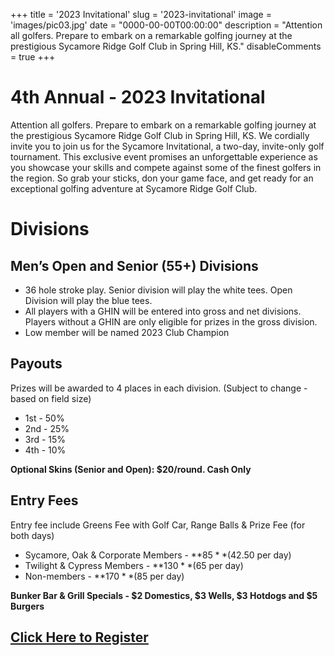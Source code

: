+++
title = '2023 Invitational'
slug = '2023-invitational'
image = 'images/pic03.jpg'
date = "0000-00-00T00:00:00"
description = "Attention all golfers. Prepare to embark on a remarkable golfing journey at the prestigious Sycamore Ridge Golf Club in Spring Hill, KS."
disableComments = true
+++



# 4th Annual - 2023 Invitational

Attention all golfers. Prepare to embark on a remarkable golfing journey at the prestigious Sycamore Ridge Golf Club in Spring Hill, KS. We cordially invite you to join us for the Sycamore Invitational, a two-day, invite-only golf tournament. This exclusive event promises an unforgettable experience as you showcase your skills and compete against some of the finest golfers in the region. So grab your sticks, don your game face, and get ready for an exceptional golfing adventure at Sycamore Ridge Golf Club.

# Divisions

## Men’s Open and Senior (55+) Divisions

- 36 hole stroke play. Senior division will play the white tees. Open Division will play the blue tees.
- All players with a GHIN will be entered into gross and net divisions. Players without a GHIN are only eligible for prizes in the gross division.
- Low member will be named 2023 Club Champion

## Payouts

Prizes will be awarded to 4 places in each division. (Subject to change - based on field size)

- 1st - 50%
- 2nd - 25%
- 3rd - 15%
- 4th - 10%

**Optional Skins (Senior and Open): $20/round. Cash Only**

## Entry Fees

Entry fee include Greens Fee with Golf Car, Range Balls & Prize Fee (for both days)

- Sycamore, Oak & Corporate Members - **$85** ($42.50 per day)
- Twilight & Cypress Members - **$130** ($65 per day)
- Non-members - **$170** ($85 per day)

**Bunker Bar & Grill Specials - $2 Domestics, $3 Wells, $3 Hotdogs and $5 Burgers**

## [Click Here to Register](https://forms.gle/VQrrQRbK4467TmMp9)